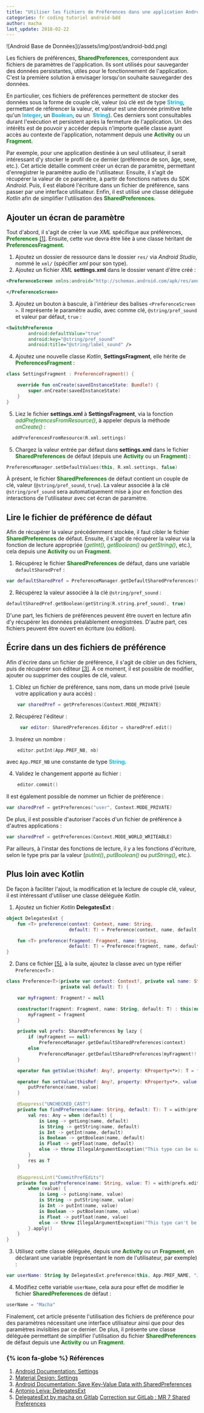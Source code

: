 ```yaml
---
title: "Utiliser les fichiers de Préférences dans une application Android [AK 7]"
categories: fr coding tutoriel android-bdd
author: macha
last_update: 2018-02-22
---
```


<div class="text-center lead" markdown="1">
  ![Android Base de Données](/assets/img/post/android-bdd.png)
</div>

Les fichiers de préférences, <b style='color:green'>SharedPreferences</b>,
correspondent aux fichiers de paramètres de l'application. Ils sont utilisés pour
sauvegarder des données persistantes, utiles pour le fonctionnement de l'application.
C'est la première solution à envisager lorsqu'on souhaite sauvegarder des données.

En particulier, ces fichiers de préférences permettent de stocker des données sous
la forme de couple clé, valeur (où clé est de type <b style='color:#00bfff'>String</b>,
permettant de référencer la valeur, et valeur est une donnée primitive telle qu'un
<b style='color:#00bfff'>Integer</b>, un <b style='color:#00bfff'>Boolean</b>, ou un 
<b style='color:#00bfff'>String</b>).
Ces derniers sont consultables durant l'exécution et persistent après la fermeture
de l'application.
Un des intérêts est de pouvoir y accéder depuis n'importe quelle classe ayant accès
au contexte de l'application, notamment depuis une <b style='color:green'>Activity</b>
ou un <b style='color:green'>Fragment</b>.

Par exemple, pour une application destinée à un seul utilisateur, il serait intéressant
d'y stocker le profil de ce dernier (préférence de son, âge, sexe, etc.). Cet
article détaille comment créer un écran de paramètre, permettant d'enregistrer
le paramètre audio de l'utilisateur. Ensuite, il s'agit de récupérer la valeur
de ce paramètre, à partir de fonctions natives du SDK _Android_.
Puis, il est élaboré l'écriture dans un fichier de préférence, sans passer par
une interface utilisateur. Enfin, il est utilisé une classe déléguée _Kotlin_
afin de simplifier l'utilisation des <b style='color:green'>SharedPreferences</b>.

## Ajouter un écran de paramètre
Tout d'abord, il s'agit de créer la vue _XML_ spécifique aux préférences,
<b style='color:green'>Preferences</b> [\[1\]](#preferences). Ensuite, cette vue
devra être liée à une classe héritant de <b style='color:green'>PreferencesFragment</b>.

1. Ajoutez un dossier de ressource dans le dossier `res/` via _Android Studio_,
nommé le `xml/` (spécifier _xml_ pour son type).
2. Ajoutez un fichier _XML_ **settings.xml** dans le dossier venant d'être créé :

```XML
<PreferenceScreen xmlns:android="http://schemas.android.com/apk/res/android">

</PreferenceScreen>
```
3. Ajoutez un bouton à bascule, à l'intérieur des balises `<PreferenceScreen >`.
Il représente le paramètre audio, avec comme clé, `@string/pref_sound` et valeur
par défaut, `true` :

```XML
<SwitchPreference
        android:defaultValue="true"
        android:key="@string/pref_sound"
        android:title="@string/label_sound" />
```
4. Ajoutez une nouvelle classe _Kotlin_, **SettingsFragment**, elle hérite de <b style='color:green'>PreferencesFragment</b> :

```Kotlin
class SettingsFragment : PreferenceFragment() {

    override fun onCreate(savedInstanceState: Bundle?) {
        super.onCreate(savedInstanceState)
    }
}
```
5. Liez le fichier **settings.xml** à  **SettingsFragment**, via la fonction
<i style='color:green'>addPreferencesFromResource()</i>, à appeler depuis la méthode
<i style='color:green'>onCreate()</i> :

```Kotlin
  addPreferencesFromResource(R.xml.settings)
```

5. Chargez la valeur entrée par défaut dans **settings.xml** dans le fichier <b style='color:green'>SharedPreferences</b> de défaut (depuis une
<b style='color:green'>Activity</b> ou un <b style='color:green'>Fragment</b>) :

```Kotlin
PreferenceManager.setDefaultValues(this, R.xml.settings, false)
```

À présent, le fichier <b style='color:green'>SharedPreferences</b> de défaut
contient un couple de clé, valeur (`@string/pref_sound`, `true`). La valeur
associée à la clé `@string/pref_sound` sera automatiquement mise à jour en fonction
des interactions de l'utilisateur avec cet écran de paramètre.

## Lire le fichier de préférence de défaut

Afin de récupérer la valeur précédemment stockée, il faut cibler le fichier
<b style='color:green'>SharedPreferences</b> de défaut. Ensuite, il s'agit de récupérer
la valeur via la fonction de lecture appropriée (<i style='color:green'>getInt()</i>,
<i style='color:green'>getBoolean()</i> ou <i style='color:green'>getString()</i>, etc.),
cela depuis une <b style='color:green'>Activity</b> ou un <b style='color:green'>Fragment</b>.

1. Récupérez le fichier <b style='color:green'>SharedPreferences</b> de défaut,
dans une variable `defaultSharedPref` :

```Kotlin
var defaultSharedPref = PreferenceManager.getDefaultSharedPreferences(this)
```
2. Récupérez la valeur associée à la clé `@string/pref_sound` :

```Kotlin
defaultSharedPref.getBoolean(getString(R.string.pref_sound), true)
```
D'une part, les fichiers de préférences peuvent être ouvert en
lecture afin d'y récupérer les données préalablement enregistrées. D'autre part,
ces fichiers peuvent être ouvert en écriture (ou édition).

## Écrire dans un des fichiers de préférence

Afin d'écrire dans un fichier de préférence, il s'agit de cibler un des fichiers,
puis de récupérer son éditeur [\[3\]](#keyvalue). A ce moment, il est possible
de modifier, ajouter ou supprimer des couples de clé, valeur.

1. Ciblez un fichier de préférence, sans nom, dans un mode privé (seule votre
  application y aura accès) :

```Kotlin
    var sharedPref = getPreferences(Context.MODE_PRIVATE)
```
2. Récupérez l'éditeur :

```Kotlin   
     var editor: SharedPreferences.Editor = sharedPref.edit()
```
3. Insérez un nombre :

```Kotlin    
    editor.putInt(App.PREF_NB, nb)
```
avec `App.PREF_NB` une constante de type <b style='color:#00bfff'>String</b>.

4. Validez le changement apporté au fichier :

```Kotlin    
    editor.commit()
```
Il est également possible de nommer un fichier de préférence :

```Kotlin
var sharedPref = getPreferences("user", Context.MODE_PRIVATE)
```
De plus, il est possible d'autoriser l'accès d'un fichier de préférence à
d'autres applications :

```Kotlin
var sharedPref = getPreferences(Context.MODE_WORLD_WRITEABLE)
```

Par ailleurs, à l'instar des fonctions de lecture, il y a les fonctions d'écriture,
selon le type  pris par la valeur (<i style='color:green'>putInt()</i>,
<i style='color:green'>putBoolean()</i> ou <i style='color:green'>putString()</i>, etc.).

## Plus loin avec Kotlin

De façon à faciliter l'ajout, la modification et la lecture de couple clé, valeur,
il est intéressant d'utiliser une classe déléguée _Kotlin_.

1. Ajoutez un fichier _Kotlin_ **DelegatesExt** :

```Kotlin
object DelegatesExt {
    fun <T> preference(context: Context, name: String,
                       default: T) = Preference(context, name, default)

    fun <T> preference(fragment: Fragment, name: String,
                       default: T) = Preference(fragment, name, default)
}
```
2. Dans ce fichier [\[5\]](#delegates), à la suite, ajoutez la classe avec un type
réifier `Preference<T>` :

```Kotlin
class Preference<T>(private var context: Context?, private val name: String,
                    private val default: T) {

    var myFragment: Fragment? = null

    constructor(fragment: Fragment, name: String, default: T) : this(null, name, default) {
        myFragment = fragment
    }

    private val prefs: SharedPreferences by lazy {
        if (myFragment == null)
            PreferenceManager.getDefaultSharedPreferences(context)
        else
            PreferenceManager.getDefaultSharedPreferences(myFragment!!.activity)
    }

    operator fun getValue(thisRef: Any?, property: KProperty<*>): T = findPreference(name, default)

    operator fun setValue(thisRef: Any?, property: KProperty<*>, value: T) {
        putPreference(name, value)
    }

    @Suppress("UNCHECKED_CAST")
    private fun findPreference(name: String, default: T): T = with(prefs) {
        val res: Any = when (default) {
            is Long -> getLong(name, default)
            is String -> getString(name, default)
            is Int -> getInt(name, default)
            is Boolean -> getBoolean(name, default)
            is Float -> getFloat(name, default)
            else -> throw IllegalArgumentException("This type can be saved into Preferences")
        }
        res as T
    }

    @SuppressLint("CommitPrefEdits")
    private fun putPreference(name: String, value: T) = with(prefs.edit()) {
        when (value) {
            is Long -> putLong(name, value)
            is String -> putString(name, value)
            is Int -> putInt(name, value)
            is Boolean -> putBoolean(name, value)
            is Float -> putFloat(name, value)
            else -> throw IllegalArgumentException("This type can't be saved into Preferences")
        }.apply()
    }
}
```
3. Utilisez cette classe déléguée, depuis une
<b style='color:green'>Activity</b> ou un <b style='color:green'>Fragment</b>, en déclarant une variable (représentant le nom de l'utilisateur, par exemple) :

```Kotlin
var userName: String by DelegatesExt.preference(this, App.PREF_NAME, "John")
```
4. Modifiez cette variable `userName`, cela aura pour effet de modifier le fichier <b style='color:green'>SharedPreferences</b> de défaut :

```Kotlin
userName = "Macha"
```

Finalement, cet article présente l'utilisation des fichiers de préférence pour
des paramètres nécessitant une interface utilisateur ainsi que pour des paramètres
invisibles par ce dernier. De plus, il présente une classe déléguée permettant
de simplifier l'utilisation du fichier <b style='color:green'>SharedPreferences</b>
de défaut depuis une <b style='color:green'>Activity</b> ou un
<b style='color:green'>Fragment</b>.

### {% icon fa-globe %} Références

1.  <a name="preferences"></a>[Android Documentation: Settings](https://developer.android.com/guide/topics/ui/settings.html)
2. [Material Design: Settings](https://material.google.com/patterns/settings.html)
3. <a name="keyvalue"></a>[Android Documentation: Save Key-Value Data with SharedPreferences](https://developer.android.com/training/data-storage/shared-preferences.html#ReadSharedPreference)
4. [Antonio Leiva: DelegatesExt](https://github.com/antoniolg/Kotlin-for-Android-Developers/blob/master/app/src/main/java/com/antonioleiva/weatherapp/extensions/DelegatesExtensions.kt)
5. <a name="delegates"></a>[DelegatesExt by macha on Gitlab](https://gitlab.com/chillcoding-at-the-beach/kotlin-for-android/blob/master/app/src/main/java/com/chillcoding/kotlin/tool/DelegatesExt.kt)
[Correction sur GitLab : MR 7 Shared Preferences](https://gitlab.com/chillcoding-at-the-beach/kotlin-for-android/merge_requests/15/commits)

